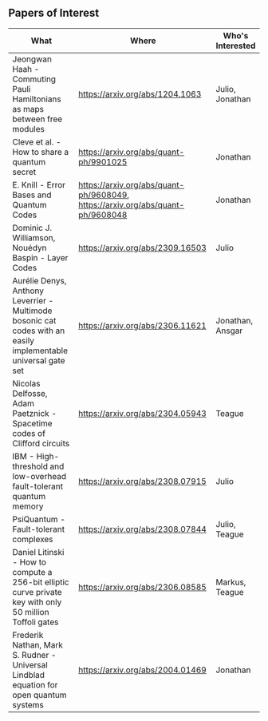 ## Papers of Interest

| What                                                                                                           | Where                                                                          | Who's Interested |
|----------------------------------------------------------------------------------------------------------------|--------------------------------------------------------------------------------|------------------|
| Jeongwan Haah - Commuting Pauli Hamiltonians as maps between free modules                                      | https://arxiv.org/abs/1204.1063                                                | Julio, Jonathan  |
| Cleve et al. - How to share a quantum secret                                                                   | https://arxiv.org/abs/quant-ph/9901025                                         | Jonathan         |
| E. Knill - Error Bases and Quantum Codes                                                                       | https://arxiv.org/abs/quant-ph/9608049, https://arxiv.org/abs/quant-ph/9608048 | Jonathan         |
| Dominic J. Williamson, Nouédyn Baspin - Layer Codes                                                            | https://arxiv.org/abs/2309.16503                                               | Julio            |
| Aurélie Denys, Anthony Leverrier - Multimode bosonic cat codes with an easily implementable universal gate set | https://arxiv.org/abs/2306.11621                                               | Jonathan, Ansgar |
| Nicolas Delfosse, Adam Paetznick - Spacetime codes of Clifford circuits                                        | https://arxiv.org/abs/2304.05943                                               | Teague           |
| IBM - High-threshold and low-overhead fault-tolerant quantum memory                                            | https://arxiv.org/abs/2308.07915                                               | Julio            |
| PsiQuantum - Fault-tolerant complexes                                                                          | https://arxiv.org/abs/2308.07844                                               | Julio, Teague    |
| Daniel Litinski - How to compute a 256-bit elliptic curve private key with only 50 million Toffoli gates       | https://arxiv.org/abs/2306.08585                                               | Markus, Teague   |
| Frederik Nathan, Mark S. Rudner - Universal Lindblad equation for open quantum systems                         | https://arxiv.org/abs/2004.01469                                               | Jonathan         |


